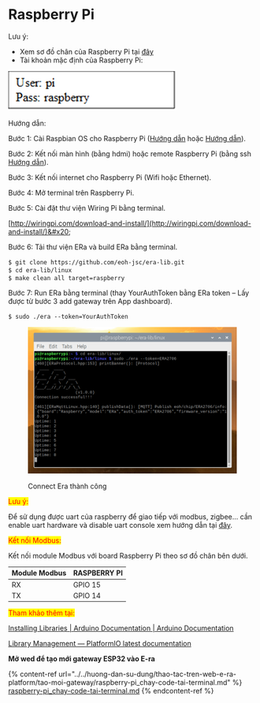 # Raspberry Pi

Lưu ý:

* Xem sơ đồ chân của Raspberry Pi tại [đây](https://pinout.xyz/pinout/wiringpi)&#x20;
* Tài khoản mặc định của Raspberry Pi:&#x20;

![](<../../.gitbook/assets/image (19) (1) (1).png>)

Hướng dẫn:&#x20;

Bước 1: Cài Raspbian OS cho Raspberry Pi ([Hướng dẫn](https://raspberrypi.vn/huong-dan-cai-dieu-hanh-cho-raspberry-pi-2457.pi) hoặc [Hướng dẫn](https://www.proe.vn/huong-dan-cai-dat-he-dieu-hanh-cho-raspberry-pi)).&#x20;

Bước 2: Kết nối màn hình (bằng hdmi) hoặc remote Raspberry Pi (bằng ssh [Hướng dẫn](https://tapit.vn/cai-dat-va-truy-cap-raspberry-thong-qua-remote-desktop-connection/)).&#x20;

Bước 3: Kết nối internet cho Raspberry Pi (Wifi hoặc Ethernet).&#x20;

Bước 4: Mở terminal trên Raspberry Pi.&#x20;

Bước 5: Cài đặt thư viện Wiring Pi bằng terminal.&#x20;

[http://wiringpi.com/download-and-install/](http://wiringpi.com/download-and-install/)&#x20;

Bước 6: Tải thư viện ERa và build ERa bằng terminal.&#x20;

```
$ git clone https://github.com/eoh-jsc/era-lib.git
$ cd era-lib/linux
$ make clean all target=raspberry
```

Bước 7: Run ERa bằng terminal (thay YourAuthToken bằng ERa token – Lấy được từ bước 3 add gateway trên App dashboard).

```
$ sudo ./era --token=YourAuthToken
```

<figure><img src="../../.gitbook/assets/image (32).png" alt=""><figcaption><p>Connect Era thành công</p></figcaption></figure>

<mark style="color:red;">Lưu ý:</mark>&#x20;

Để sử dụng được uart của raspberry để giao tiếp với modbus, zigbee... cần enable uart hardware và disable uart console xem hướng dẫn tại [đây](https://pivietnam.com.vn/setup-uart-tren-raspberry-pi-pivietnam-com-vn.html).&#x20;

<mark style="color:red;">Kết nối Modbus:</mark>&#x20;

Kết nối module Modbus với board Raspberry Pi theo sơ đồ chân bên dưới.&#x20;

| Module Modbus  | RASPBERRY PI  |
| -------------- | ------------- |
| RX             | GPIO 15       |
| TX             | GPIO 14       |

&#x20;<mark style="color:red;">Tham khảo thêm tại:</mark>&#x20;

[Installing Libraries | Arduino Documentation | Arduino Documentation](https://docs.arduino.cc/software/ide-v1/tutorials/installing-libraries)&#x20;

[Library Management — PlatformIO latest documentation](https://docs.platformio.org/en/latest/librarymanager/index.html)&#x20;

**Mở wed để tạo mới gateway ESP32 vào E-ra**

{% content-ref url="../../huong-dan-su-dung/thao-tac-tren-web-e-ra-platform/tao-moi-gateway/raspberry-pi_chay-code-tai-terminal.md" %}
[raspberry-pi\_chay-code-tai-terminal.md](../../huong-dan-su-dung/thao-tac-tren-web-e-ra-platform/tao-moi-gateway/raspberry-pi\_chay-code-tai-terminal.md)
{% endcontent-ref %}
